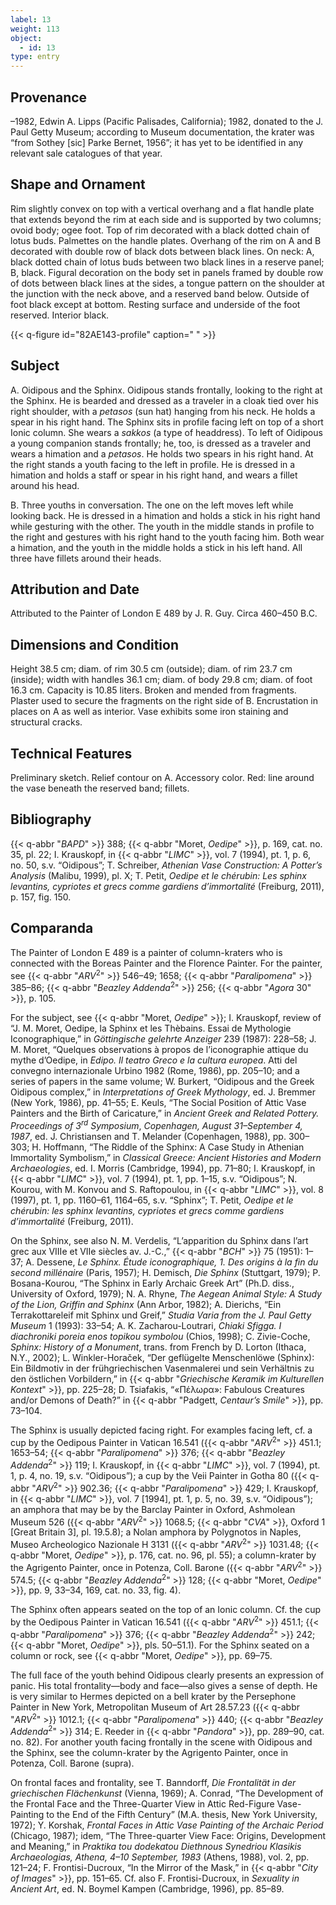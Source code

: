 ```yaml
---
label: 13
weight: 113
object:
  - id: 13
type: entry
---
```


## Provenance

–1982, Edwin A. Lipps (Pacific Palisades, California); 1982, donated to the J. Paul Getty Museum; according to Museum documentation, the krater was “from Sothey [sic] Parke Bernet, 1956”; it has yet to be identified in any relevant sale catalogues of that year.

## Shape and Ornament

Rim slightly convex on top with a vertical overhang and a flat handle plate that extends beyond the rim at each side and is supported by two columns; ovoid body; ogee foot. Top of rim decorated with a black dotted chain of lotus buds. Palmettes on the handle plates. Overhang of the rim on A and B decorated with double row of black dots between black lines. On neck: A, black dotted chain of lotus buds between two black lines in a reserve panel; B, black. Figural decoration on the body set in panels framed by double row of dots between black lines at the sides, a tongue pattern on the shoulder at the junction with the neck above, and a reserved band below. Outside of foot black except at bottom. Resting surface and underside of the foot reserved. Interior black.

{{< q-figure id="82AE143-profile" caption=" " >}}

## Subject

A. Oidipous and the Sphinx. Oidipous stands frontally, looking to the right at the Sphinx. He is bearded and dressed as a traveler in a cloak tied over his right shoulder, with a *petasos* (sun hat) hanging from his neck. He holds a spear in his right hand. The Sphinx sits in profile facing left on top of a short Ionic column. She wears a *sakkos* (a type of headdress). To left of Oidipous a young companion stands frontally; he, too, is dressed as a traveler and wears a himation and a *petasos*. He holds two spears in his right hand. At the right stands a youth facing to the left in profile. He is dressed in a himation and holds a staff or spear in his right hand, and wears a fillet around his head.

B. Three youths in conversation. The one on the left moves left while looking back. He is dressed in a himation and holds a stick in his right hand while gesturing with the other. The youth in the middle stands in profile to the right and gestures with his right hand to the youth facing him. Both wear a himation, and the youth in the middle holds a stick in his left hand. All three have fillets around their heads.

## Attribution and Date

Attributed to the Painter of London E 489 by J. R. Guy. Circa 460–450 B.C.

## Dimensions and Condition

Height 38.5 cm; diam. of rim 30.5 cm (outside); diam. of rim 23.7 cm (inside); width with handles 36.1 cm; diam. of body 29.8 cm; diam. of foot 16.3 cm. Capacity is 10.85 liters. Broken and mended from fragments. Plaster used to secure the fragments on the right side of B. Encrustation in places on A as well as interior. Vase exhibits some iron staining and structural cracks.

## Technical Features

Preliminary sketch. Relief contour on A. Accessory color. Red: line around the vase beneath the reserved band; fillets.

## Bibliography

{{< q-abbr "*BAPD*" >}} 388; {{< q-abbr "Moret, *Oedipe*" >}}, p. 169, cat. no. 35, pl. 22; I. Krauskopf, in {{< q-abbr "*LIMC*" >}}, vol. 7 (1994), pt. 1, p. 6, no. 50, s.v. “Oidipous”; T. Schreiber, *Athenian Vase Construction: A Potter’s Analysis* (Malibu, 1999), pl. X; T. Petit, *Oedipe et le chérubin: Les sphinx levantins, cypriotes et grecs comme gardiens d’immortalité* (Freiburg, 2011), p. 157, fig. 150.

## Comparanda

The Painter of London E 489 is a painter of column-kraters who is connected with the Boreas Painter and the Florence Painter. For the painter, see {{< q-abbr "*ARV*<sup>2</sup>" >}} 546–49; 1658; {{< q-abbr "*Paralipomena*" >}} 385–86; {{< q-abbr "*Beazley Addenda*<sup>2</sup>" >}} 256; {{< q-abbr "*Agora* 30" >}}, p. 105.

For the subject, see {{< q-abbr "Moret, *Oedipe*" >}}; I. Krauskopf, review of “J. M. Moret, Oedipe, la Sphinx et les Thèbains. Essai de Mythologie Iconographique,” in *Göttingische gelehrte Anzeiger* 239 (1987): 228–58; J. M. Moret, “Quelques observations à propos de l’iconographie attique du mythe d’Oedipe, in *Edipo. Il teatro Greco e la cultura europea*. Atti del convegno internazionale Urbino 1982 (Rome, 1986), pp. 205–10; and a series of papers in the same volume; W. Burkert, “Oidipous and the Greek Oidipous complex,” in *Interpretations of Greek Mythology*, ed. J. Bremmer (New York, 1986), pp. 41–55; E. Keuls, “The Social Position of Attic Vase Painters and the Birth of Caricature,” in *Ancient Greek and Related Pottery. Proceedings of 3<sup>rd</sup> Symposium*, *Copenhagen, August 31–September 4, 1987*, ed. J. Christiansen and T. Melander (Copenhagen, 1988), pp. 300–303; H. Hoffmann, “The Riddle of the Sphinx: A Case Study in Athenian Immortality Symbolism,” in *Classical Greece: Ancient Histories and Modern Archaeologies*, ed. I. Morris (Cambridge, 1994), pp. 71–80; I. Krauskopf, in {{< q-abbr "*LIMC*" >}}, vol. 7 (1994), pt. 1, pp. 1–15, s.v. “Oidipous”; N. Kourou, with M. Konvou and S. Raftopoulou, in {{< q-abbr "*LIMC*" >}}, vol. 8 (1997), pt. 1, pp. 1160–61, 1164–65, s.v. “Sphinx”; T. Petit, *Oedipe et le chérubin: les sphinx levantins, cypriotes et grecs comme gardiens d’immortalité* (Freiburg, 2011).

On the Sphinx, see also N. M. Verdelis, “L’apparition du Sphinx dans l’art grec aux VIIIe et VIIe siècles av. J.-C.,” {{< q-abbr "*BCH*" >}} 75 (1951): 1–37; A. Dessene, *Le Sphinx. Étude iconographique, 1. Des origins à la fin du second millénaire* (Paris, 1957); H. Demisch, *Die Sphinx* (Stuttgart, 1979); P. Bosana-Kourou, “The Sphinx in Early Archaic Greek Art” (Ph.D. diss., University of Oxford, 1979); N. A. Rhyne, *The Aegean Animal Style: A Study of the Lion, Griffin and Sphinx* (Ann Arbor, 1982); A. Dierichs, “Ein Terrakottareleif mit Sphinx und Greif,” *Studia Varia from the J. Paul Getty Museum* 1 (1993): 33–54; A. K. Zacharou-Loutrari, *Chiaki Sfigga. I diachroniki poreia enos topikou symbolou* (Chios, 1998); C. Zivie-Coche, *Sphinx: History of a Monument*, trans. from French by D. Lorton (Ithaca, N.Y., 2002); L. Winkler-Horaček, “Der geflügelte Menschenlöwe (Sphinx): Ein Bildmotiv in der frühgriechischen Vasenmalerei und sein Verhältnis zu den östlichen Vorbildern,” in {{< q-abbr "*Griechische Keramik im Kulturellen Kontext*" >}}, pp. 225–28; D. Tsiafakis, “«Πέλωρα»: Fabulous Creatures and/or Demons of Death?” in {{< q-abbr "Padgett, *Centaur’s Smile*" >}}, pp. 73–104.

The Sphinx is usually depicted facing right. For examples facing left, cf. a cup by the Oedipous Painter in Vatican 16.541 ({{< q-abbr "*ARV*<sup>2</sup>" >}} 451.1; 1653–54; {{< q-abbr "*Paralipomena*" >}} 376; {{< q-abbr "*Beazley Addenda*<sup>2</sup>" >}} 119; I. Krauskopf, in {{< q-abbr "*LIMC*" >}}, vol. 7 (1994), pt. 1, p. 4, no. 19, s.v. “Oidipous”); a cup by the Veii Painter in Gotha 80 ({{< q-abbr "*ARV*<sup>2</sup>" >}} 902.36; {{< q-abbr "*Paralipomena*" >}} 429; I. Krauskopf, in {{< q-abbr "*LIMC*" >}}, vol. 7 [1994], pt. 1, p. 5, no. 39, s.v. “Oidipous”); an amphora that may be by the Barclay Painter in Oxford, Ashmolean Museum 526 ({{< q-abbr "*ARV*<sup>2</sup>" >}} 1068.5; {{< q-abbr "*CVA*" >}}, Oxford 1 [Great Britain 3], pl. 19.5.8); a Nolan amphora by Polygnotos in Naples, Museo Archeologico Nazionale H 3131 ({{< q-abbr "*ARV*<sup>2</sup>" >}} 1031.48; {{< q-abbr "Moret, *Oedipe*" >}}, p. 176, cat. no. 96, pl. 55); a column-krater by the Agrigento Painter, once in Potenza, Coll. Barone ({{< q-abbr "*ARV*<sup>2</sup>" >}} 574.5; {{< q-abbr "*Beazley Addenda*<sup>2</sup>" >}} 128; {{< q-abbr "Moret, *Oedipe*" >}}, pp. 9, 33–34, 169, cat. no. 33, fig. 4).

The Sphinx often appears seated on the top of an Ionic column. Cf. the cup by the Oedipous Painter in Vatican 16.541 ({{< q-abbr "*ARV*<sup>2</sup>" >}} 451.1; {{< q-abbr "*Paralipomena*" >}} 376; {{< q-abbr "*Beazley Addenda*<sup>2</sup>" >}} 242; {{< q-abbr "Moret, *Oedipe*" >}}, pls. 50–51.1). For the Sphinx seated on a column or rock, see {{< q-abbr "Moret, *Oedipe*" >}}, pp. 69–75.

The full face of the youth behind Oidipous clearly presents an expression of panic. His total frontality—body and face—also gives a sense of depth. He is very similar to Hermes depicted on a bell krater by the Persephone Painter in New York, Metropolitan Museum of Art 28.57.23 ({{< q-abbr "*ARV*<sup>2</sup>" >}} 1012.1; {{< q-abbr "*Paralipomena*" >}} 440; {{< q-abbr "*Beazley Addenda*<sup>2</sup>" >}} 314; E. Reeder in {{< q-abbr "*Pandora*" >}}, pp. 289–90, cat. no. 82). For another youth facing frontally in the scene with Oidipous and the Sphinx, see the column-krater by the Agrigento Painter, once in Potenza, Coll. Barone (supra).

On frontal faces and frontality, see T. Banndorff, *Die Frontalität in der griechischen Flächenkunst* (Vienna, 1969); A. Conrad, “The Development of the Frontal Face and the Three-Quarter View in Attic Red-Figure Vase-Painting to the End of the Fifth Century” (M.A. thesis, New York University, 1972); Y. Korshak, *Frontal Faces in Attic Vase Painting of the Archaic Period* (Chicago, 1987); idem, “The Three-quarter View Face: Origins, Development and Meaning,” in *Praktika tou dodekatou Diethnous Synedriou Klasikis Archaeologias, Athena, 4–10 September, 1983* (Athens, 1988), vol. 2, pp. 121–24; F. Frontisi-Ducroux, “In the Mirror of the Mask,” in {{< q-abbr "*City of Images*" >}}, pp. 151–65. Cf. also F. Frontisi-Ducroux, in *Sexuality in Ancient Art*, ed. N. Boymel Kampen (Cambridge, 1996), pp. 85–89.
